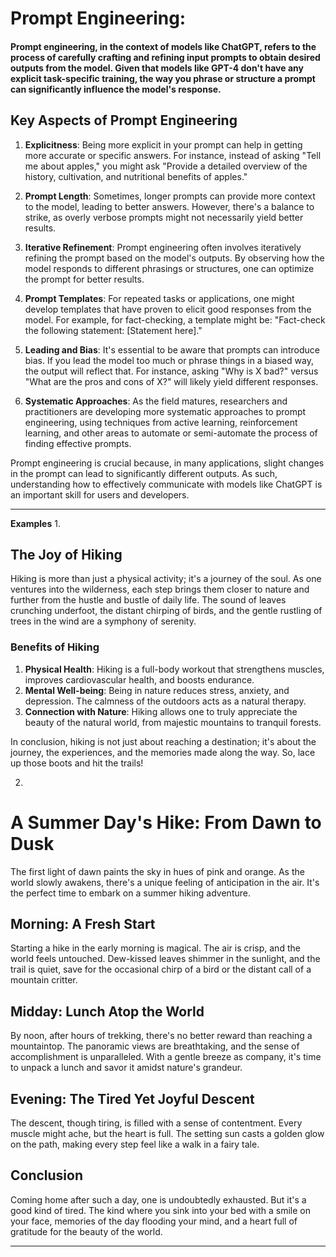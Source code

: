 # Prompt Engineering:

#### Prompt engineering, in the context of models like ChatGPT, refers to the process of carefully crafting and refining input prompts to obtain desired outputs from the model. Given that models like GPT-4 don't have any explicit task-specific training, the way you phrase or structure a prompt can significantly influence the model's response.

## Key Aspects of Prompt Engineering

1. **Explicitness**: Being more explicit in your prompt can help in getting more accurate or specific answers. For instance, instead of asking "Tell me about apples," you might ask "Provide a detailed overview of the history, cultivation, and nutritional benefits of apples."

2. **Prompt Length**: Sometimes, longer prompts can provide more context to the model, leading to better answers. However, there's a balance to strike, as overly verbose prompts might not necessarily yield better results.

3. **Iterative Refinement**: Prompt engineering often involves iteratively refining the prompt based on the model's outputs. By observing how the model responds to different phrasings or structures, one can optimize the prompt for better results.

4. **Prompt Templates**: For repeated tasks or applications, one might develop templates that have proven to elicit good responses from the model. For example, for fact-checking, a template might be: "Fact-check the following statement: [Statement here]."

5. **Leading and Bias**: It's essential to be aware that prompts can introduce bias. If you lead the model too much or phrase things in a biased way, the output will reflect that. For instance, asking "Why is X bad?" versus "What are the pros and cons of X?" will likely yield different responses.

6. **Systematic Approaches**: As the field matures, researchers and practitioners are developing more systematic approaches to prompt engineering, using techniques from active learning, reinforcement learning, and other areas to automate or semi-automate the process of finding effective prompts.

Prompt engineering is crucial because, in many applications, slight changes in the prompt can lead to significantly different outputs. As such, understanding how to effectively communicate with models like ChatGPT is an important skill for users and developers.

---
**Examples**
1. 
## The Joy of Hiking

Hiking is more than just a physical activity; it's a journey of the soul. As one ventures into the wilderness, each step brings them closer to nature and further from the hustle and bustle of daily life. The sound of leaves crunching underfoot, the distant chirping of birds, and the gentle rustling of trees in the wind are a symphony of serenity.

### Benefits of Hiking

1. **Physical Health**: Hiking is a full-body workout that strengthens muscles, improves cardiovascular health, and boosts endurance.
2. **Mental Well-being**: Being in nature reduces stress, anxiety, and depression. The calmness of the outdoors acts as a natural therapy.
3. **Connection with Nature**: Hiking allows one to truly appreciate the beauty of the natural world, from majestic mountains to tranquil forests.

In conclusion, hiking is not just about reaching a destination; it's about the journey, the experiences, and the memories made along the way. So, lace up those boots and hit the trails!



2. 
# A Summer Day's Hike: From Dawn to Dusk

The first light of dawn paints the sky in hues of pink and orange. As the world slowly awakens, there's a unique feeling of anticipation in the air. It's the perfect time to embark on a summer hiking adventure.

## Morning: A Fresh Start

Starting a hike in the early morning is magical. The air is crisp, and the world feels untouched. Dew-kissed leaves shimmer in the sunlight, and the trail is quiet, save for the occasional chirp of a bird or the distant call of a mountain critter.

## Midday: Lunch Atop the World

By noon, after hours of trekking, there's no better reward than reaching a mountaintop. The panoramic views are breathtaking, and the sense of accomplishment is unparalleled. With a gentle breeze as company, it's time to unpack a lunch and savor it amidst nature's grandeur.

## Evening: The Tired Yet Joyful Descent

The descent, though tiring, is filled with a sense of contentment. Every muscle might ache, but the heart is full. The setting sun casts a golden glow on the path, making every step feel like a walk in a fairy tale.

## Conclusion

Coming home after such a day, one is undoubtedly exhausted. But it's a good kind of tired. The kind where you sink into your bed with a smile on your face, memories of the day flooding your mind, and a heart full of gratitude for the beauty of the world.



---
